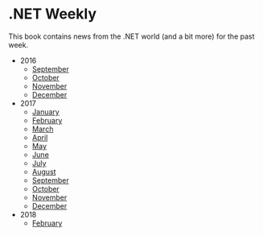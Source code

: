 # .NET Weekly

This book contains news from the .NET world (and a bit more) for the past week.

+ 2016
  + [September](2016_September/README.md)
  + [October](2016_October/README.md)
  + [November](2016_November/README.md)
  + [December](2016_December/README.md)
+ 2017
  + [January](2017_January/README.md)
  + [February](2017_February/README.md)
  + [March](2017_March/README.md)
  + [April](2017_April/README.md)
  + [May](2017_May/README.md)
  + [June](2017_June/README.md)
  + [July](2017_July/README.md)
  + [August](2017_August/README.md)
  + [September](2017_September/README.md)
  + [October](2017_October/README.md)
  + [November](2017_November/README.md)
  + [December](2017_December/README.md)
+ 2018
  + [February](2018.02/README.md)

